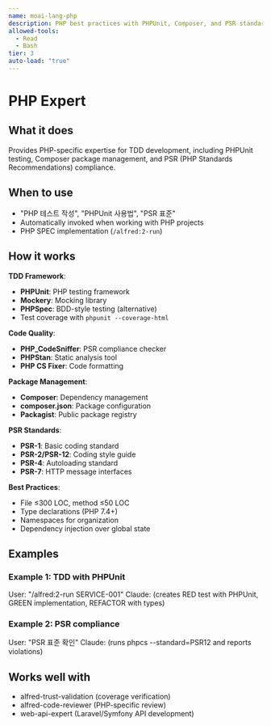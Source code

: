 ```yaml
---
name: moai-lang-php
description: PHP best practices with PHPUnit, Composer, and PSR standards
allowed-tools:
  - Read
  - Bash
tier: 3
auto-load: "true"
---
```


# PHP Expert

## What it does

Provides PHP-specific expertise for TDD development, including PHPUnit testing, Composer package management, and PSR (PHP Standards Recommendations) compliance.

## When to use

- "PHP 테스트 작성", "PHPUnit 사용법", "PSR 표준"
- Automatically invoked when working with PHP projects
- PHP SPEC implementation (`/alfred:2-run`)

## How it works

**TDD Framework**:
- **PHPUnit**: PHP testing framework
- **Mockery**: Mocking library
- **PHPSpec**: BDD-style testing (alternative)
- Test coverage with `phpunit --coverage-html`

**Code Quality**:
- **PHP_CodeSniffer**: PSR compliance checker
- **PHPStan**: Static analysis tool
- **PHP CS Fixer**: Code formatting

**Package Management**:
- **Composer**: Dependency management
- **composer.json**: Package configuration
- **Packagist**: Public package registry

**PSR Standards**:
- **PSR-1**: Basic coding standard
- **PSR-2/PSR-12**: Coding style guide
- **PSR-4**: Autoloading standard
- **PSR-7**: HTTP message interfaces

**Best Practices**:
- File ≤300 LOC, method ≤50 LOC
- Type declarations (PHP 7.4+)
- Namespaces for organization
- Dependency injection over global state

## Examples

### Example 1: TDD with PHPUnit
User: "/alfred:2-run SERVICE-001"
Claude: (creates RED test with PHPUnit, GREEN implementation, REFACTOR with types)

### Example 2: PSR compliance
User: "PSR 표준 확인"
Claude: (runs phpcs --standard=PSR12 and reports violations)

## Works well with

- alfred-trust-validation (coverage verification)
- alfred-code-reviewer (PHP-specific review)
- web-api-expert (Laravel/Symfony API development)
